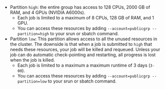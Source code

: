 -   Partition `high`: the entire group has access to 128 CPUs, 2000 GB of RAM, and 4 GPUs (NVIDIA A6000s).
    -   Each job is limited to a maximum of 8 CPUs, 128 GB of RAM, and 1 GPU.
    -   You can access these resources by adding `--account=publicgrp --partition=high` to your srun or sbatch command.
-   Partition `low`: This partition allows access to all the unused resources in the cluster. The downside is that when
    a job is submitted to `high` that needs these resources, your job will be killed and requeued. Unless your job can
    do automatic check-pointing and restarting, all progress is lost when the job is killed.
    -   Each job is limited to a maximum a maximum runtime of 3 days (`3-00`).
    -   You can access these resources by adding `--account=publicgrp --partition=low` to your srun or sbatch command.
